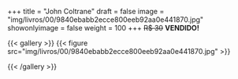 +++
title = "John Coltrane"
draft = false
image = "img/livros/00/9840ebabb2ecce800eeb92aa0e441870.jpg"
showonlyimage = false
weight = 100
+++
<span class="sold">~~R$ 30~~</span> **VENDIDO!**

<!--more-->

{{< gallery >}}
{{< figure src="img/livros/00/9840ebabb2ecce800eeb92aa0e441870.jpg" >}}

{{< /gallery >}}

